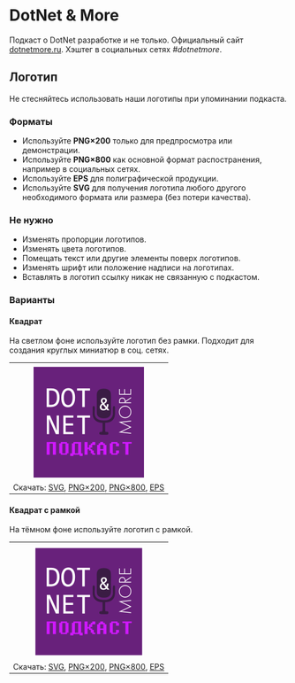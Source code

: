 ﻿# DotNet & More

Подкаст о DotNet разработке и не только. Официальный сайт [dotnetmore.ru](https://dotnetmore.ru/). Хэштег в социальных сетях _#dotnetmore_.

## Логотип

Не стесняйтесь использовать наши логотипы при упоминании подкаста.

### Форматы

- Используйте **PNG×200** только для предпросмотра или демонстрации.
- Используйте **PNG×800** как основной формат распостранения, например в социальных сетях.
- Используйте **EPS** для полиграфической продукции.
- Используйте **SVG** для получения логотипа любого другого необходимого формата или размера (без потери качества).

### Не нужно

- Изменять пропорции логотипов.
- Изменять цвета логотипов.
- Помещать текст или другие элементы поверх логотипов.
- Изменять шрифт или положение надписи на логотипах.
- Вставлять в логотип ссылку никак не связанную с подкастом.

### Варианты

#### Квадрат

На светлом фоне используйте логотип без рамки. Подходит для создания круглых миниатюр в соц. сетях.

|       |
| :---: |
|       |
| ![Квадрат](dotnetmore-logo-squared-200.png) |
| Скачать: [SVG](https://raw.githubusercontent.com/kulakovt/SpbDotNet/master/Logo/More/dotnetmore-logo-squared.svg), [PNG×200](https://raw.githubusercontent.com/kulakovt/SpbDotNet/master/Logo/More/dotnetmore-logo-squared-200.png), [PNG×800](https://raw.githubusercontent.com/kulakovt/SpbDotNet/master/Logo/More/dotnetmore-logo-squared-800.png), [EPS](https://raw.githubusercontent.com/kulakovt/SpbDotNet/master/Logo/More/dotnetmore-logo-squared.eps) |

#### Квадрат с рамкой

На тёмном фоне используйте логотип с рамкой.

|       |
| :---: |
|       |
| ![Квадрат с рамкой](dotnetmore-logo-squared-bordered-200.png) |
| Скачать: [SVG](https://raw.githubusercontent.com/kulakovt/SpbDotNet/master/Logo/More/dotnetmore-logo-squared-bordered.svg), [PNG×200](https://raw.githubusercontent.com/kulakovt/SpbDotNet/master/Logo/More/dotnetmore-logo-squared-bordered-200.png), [PNG×800](https://raw.githubusercontent.com/kulakovt/SpbDotNet/master/Logo/More/dotnetmore-logo-squared-bordered-800.png), [EPS](https://raw.githubusercontent.com/kulakovt/SpbDotNet/master/Logo/More/dotnetmore-logo-squared-bordered.eps) |

